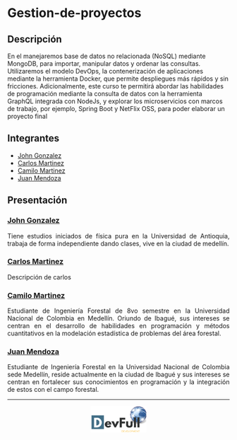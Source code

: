 # Gestion-de-proyectos

## Descripción

En el manejaremos base de datos no relacionada (NoSQL) mediante MongoDB, para importar, manipular datos y ordenar las consultas. Utilizaremos el modelo DevOps, la contenerización de aplicaciones mediante la herramienta Docker, que permite despliegues más rápidos y sin fricciones.  Adicionalmente, este curso te permitirá abordar las habilidades de programación mediante la consulta de datos con la herramienta GraphQL integrada con NodeJs, y explorar los microservicios con marcos de trabajo, por ejemplo, Spring Boot y NetFlix OSS, para poder elaborar un proyecto final

##  Integrantes

- [John Gonzalez](#john-gonzalez)
- [Carlos Martinez](#carlos-martinez) 
- [Camilo Martinez](#camilo-martinez)
- [Juan Mendoza](#juan-mendoza)

## Presentación  

### [John Gonzalez](https://github.com/Jchoco)

<p align="justify">
Tiene estudios iniciados de física pura en la Universidad de Antioquia, trabaja de forma independiente dando clases, vive en la ciudad de medellín.
</p>

### [Carlos Martinez](https://github.com/Carlos06mtz)

<p align="justify">
Descripción de carlos
</p>

### [Camilo Martinez](https://github.com/camilomartinezfo)

<p align="justify">
Estudiante de Ingeniería Forestal de 8vo semestre en la Universidad Nacional de Colombia en Medellín. Oriundo de Ibagué, sus intereses se centran en el desarrollo de habilidades en programación y métodos cuantitativos en la modelación estadística de problemas del área forestal. 
</p>

### [Juan Mendoza](https://github.com/jsmendozap)

<p align="justify">
Estudiante de Ingeniería Forestal en la Universidad Nacional de Colombia sede Medellín, reside actualmente en la ciudad de Ibagué y sus intereses se centran en fortalecer sus conocimientos en programación y la integración de estos con el campo forestal. 
</p>

***
<p align = "center"> <img src="Devfull.png" style="height: 60px" /> </p>
